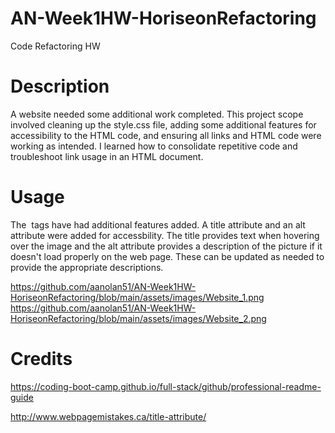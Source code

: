 # AN-Week1HW-HoriseonRefactoring
Code Refactoring HW

# Description 
A website needed some additional work completed. This project scope involved cleaning up the style.css file, adding some additional features for accessibility to the HTML code, and ensuring all links and HTML code were working as intended. I learned how to consolidate repetitive code and troubleshoot link usage in an HTML document.

# Usage
The <img> tags have had additional features added. A title attribute and an alt attribute were added for accessbility. The title provides text when hovering over the image and the alt attribute provides a description of the picture if it doesn't load properly on the web page. These can be updated as needed to provide the appropriate descriptions.

https://github.com/aanolan51/AN-Week1HW-HoriseonRefactoring/blob/main/assets/images/Website_1.png
https://github.com/aanolan51/AN-Week1HW-HoriseonRefactoring/blob/main/assets/images/Website_2.png



# Credits
https://coding-boot-camp.github.io/full-stack/github/professional-readme-guide

http://www.webpagemistakes.ca/title-attribute/








